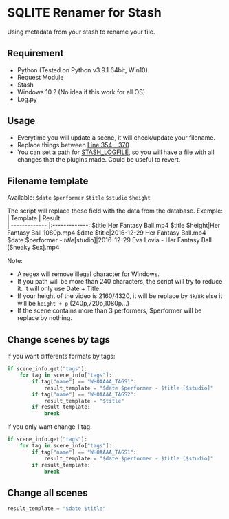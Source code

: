 # SQLITE Renamer for Stash
Using metadata from your stash to rename your file.

## Requirement
- Python (Tested on Python v3.9.1 64bit, Win10)
- Request Module
- Stash
- Windows 10 ? (No idea if this work for all OS)
- Log.py

## Usage

- Everytime you will update a scene, it will check/update your filename.
- Replace things between [Line 354 - 370](renamerOnUpdate.py#L343)
- You can set a path for [STASH_LOGFILE](renamerOnUpdate.py#L21), so you will have a file with all changes that the plugins made. Could be useful to revert.

## Filename template
Available: `$date` `$performer` `$title` `$studio` `$height`

The script will replace these field with the data from the database.
Exemple:
| Template        | Result           
| ------------- |:-------------:
$title|Her Fantasy Ball.mp4
$title $height|Her Fantasy Ball 1080p.mp4
$date $title|2016-12-29 Her Fantasy Ball.mp4
$date $performer - $title [$studio]|2016-12-29 Eva Lovia - Her Fantasy Ball [Sneaky Sex].mp4

Note: 
- A regex will remove illegal character for Windows.
- If you path will be more than 240 characters, the script will try to reduce it. It will only use Date + Title.
- If your height of the video is 2160/4320, it will be replace by `4k`/`8k` else it will be `height + p` (240p,720p,1080p...)
- If the scene contains more than 3 performers, $performer will be replace by nothing.

## Change scenes by tags

If you want differents formats by tags:
```py
if scene_info.get("tags"):
    for tag in scene_info["tags"]:
        if tag["name"] == "WHOAAAA_TAGS1":
            result_template = "$date $performer - $title [$studio]"
        if tag["name"] == "WHOAAAA_TAGS2":
            result_template = "$title"
        if result_template:
            break
```

If you only want change 1 tag:
```py
if scene_info.get("tags"):
    for tag in scene_info["tags"]:
        if tag["name"] == "WHOAAAA_TAGS1":
            result_template = "$date $performer - $title [$studio]"
        if result_template:
            break
```
## Change all scenes

```py
result_template = "$date $title"
```
